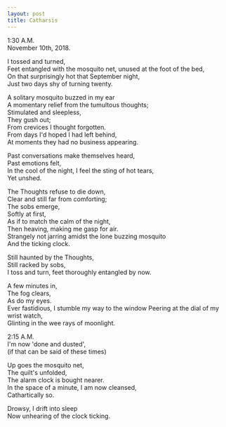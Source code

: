 ```yaml
---
layout: post
title: Catharsis
---
```

1:30 A.M.               
November 10th, 2018.   


I tossed and turned,     
Feet entangled with the mosquito net, unused at the foot of the bed,    
On that surprisingly hot that September night,    
Just two days shy of turning twenty.    
    
A solitary mosquito buzzed in my ear   
A momentary relief from the tumultous thoughts;  
Stimulated and sleepless,   
They gush out;  
From crevices I thought forgotten.  
From days I'd hoped I had left behind,  
At moments they had no business appearing.  

Past conversations make themselves heard,  
Past emotions felt,  
In the cool of the night, I feel the sting of hot tears,  
Yet unshed.  

The Thoughts refuse to die down,  
Clear and still far from comforting;  
The sobs emerge,   
Softly at first,   
As if to match the calm of the night,  
Then heaving, making me gasp for air.   
Strangely not jarring amidst the lone buzzing mosquito  
And the ticking clock.    

Still haunted by the Thoughts,  
Still racked by sobs,  
I toss and turn, feet thoroughly entangled by now.  

A few minutes in,  
The fog clears,  
As do my eyes.  
Ever fastidious, I stumble my way to the window 
Peering at the dial of my wrist watch,  
Glinting in the wee rays of moonlight.  

2:15 A.M.  
I'm now 'done and dusted',  
(if that can be said of these times) 

Up goes the mosquito net,  
The quilt's unfolded,  
The alarm clock is bought nearer.  
In the space of a minute, 
I am now cleansed,  
Cathartically so.  

Drowsy, I drift into sleep  
Now unhearing of the clock ticking.  

